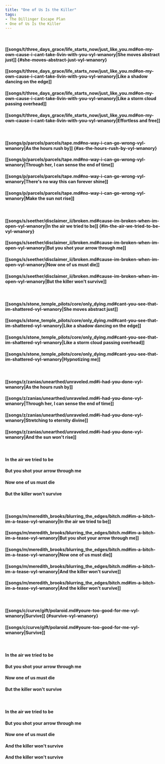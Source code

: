 ```yaml
---
title: "One of Us Is the Killer"
tags:
- The Dillinger Escape Plan
- One of Us Is the Killer
---
```

&nbsp;
#### [[songs/t/three_days_grace/life_starts_now/just_like_you.md#on-my-own-cause-i-cant-take-livin-with-you-vyl-wnanory|She moves abstract just]] {#she-moves-abstract-just-vyl-wnanory}
#### [[songs/t/three_days_grace/life_starts_now/just_like_you.md#on-my-own-cause-i-cant-take-livin-with-you-vyl-wnanory|Like a shadow dancing on the edge]]
#### [[songs/t/three_days_grace/life_starts_now/just_like_you.md#on-my-own-cause-i-cant-take-livin-with-you-vyl-wnanory|Like a storm cloud passing overhead]]
#### [[songs/t/three_days_grace/life_starts_now/just_like_you.md#on-my-own-cause-i-cant-take-livin-with-you-vyl-wnanory|Effortless and free]]
&nbsp;
#### [[songs/p/parcels/parcels/tape.md#no-way-i-can-go-wrong-vyl-wnanory|As the hours rush by]] {#as-the-hours-rush-by-vyl-wnanory}
#### [[songs/p/parcels/parcels/tape.md#no-way-i-can-go-wrong-vyl-wnanory|Through her, I can sense the end of time]]
#### [[songs/p/parcels/parcels/tape.md#no-way-i-can-go-wrong-vyl-wnanory|There's no way this can forever shine]]
#### [[songs/p/parcels/parcels/tape.md#no-way-i-can-go-wrong-vyl-wnanory|Make the sun not rise]]
&nbsp;
#### [[songs/s/seether/disclaimer_ii/broken.md#cause-im-broken-when-im-open-vyl-wnanory|In the air we tried to be]] {#in-the-air-we-tried-to-be-vyl-wnanory}
#### [[songs/s/seether/disclaimer_ii/broken.md#cause-im-broken-when-im-open-vyl-wnanory|But you shot your arrow through me]]
#### [[songs/s/seether/disclaimer_ii/broken.md#cause-im-broken-when-im-open-vyl-wnanory|Now one of us must die]]
#### [[songs/s/seether/disclaimer_ii/broken.md#cause-im-broken-when-im-open-vyl-wnanory|But the killer won't survive]]
&nbsp;
#### [[songs/s/stone_temple_pilots/core/only_dying.md#cant-you-see-that-im-shattered-vyl-wnanory|She moves abstract just]]
#### [[songs/s/stone_temple_pilots/core/only_dying.md#cant-you-see-that-im-shattered-vyl-wnanory|Like a shadow dancing on the edge]]
#### [[songs/s/stone_temple_pilots/core/only_dying.md#cant-you-see-that-im-shattered-vyl-wnanory|Like a storm cloud passing overhead]]
#### [[songs/s/stone_temple_pilots/core/only_dying.md#cant-you-see-that-im-shattered-vyl-wnanory|Hypnotizing me]]
&nbsp;
#### [[songs/z/zanias/unearthed/unraveled.md#i-had-you-done-vyl-wnanory|As the hours rush by]]
#### [[songs/z/zanias/unearthed/unraveled.md#i-had-you-done-vyl-wnanory|Through her, I can sense the end of time]]
#### [[songs/z/zanias/unearthed/unraveled.md#i-had-you-done-vyl-wnanory|Stretching to eternity divine]]
#### [[songs/z/zanias/unearthed/unraveled.md#i-had-you-done-vyl-wnanory|And the sun won't rise]]
&nbsp;
#### In the air we tried to be
#### But you shot your arrow through me
#### Now one of us must die
#### But the killer won't survive
&nbsp;
#### [[songs/m/meredith_brooks/blurring_the_edges/bitch.md#im-a-bitch-im-a-tease-vyl-wnanory|In the air we tried to be]]
#### [[songs/m/meredith_brooks/blurring_the_edges/bitch.md#im-a-bitch-im-a-tease-vyl-wnanory|But you shot your arrow through me]]
#### [[songs/m/meredith_brooks/blurring_the_edges/bitch.md#im-a-bitch-im-a-tease-vyl-wnanory|Now one of us must die]]
#### [[songs/m/meredith_brooks/blurring_the_edges/bitch.md#im-a-bitch-im-a-tease-vyl-wnanory|And the killer won't survive]]
#### [[songs/m/meredith_brooks/blurring_the_edges/bitch.md#im-a-bitch-im-a-tease-vyl-wnanory|And the killer won't survive]]
&nbsp;
#### [[songs/c/curve/gift/polaroid.md#youre-too-good-for-me-vyl-wnanory|Survive]] {#survive-vyl-wnanory}
#### [[songs/c/curve/gift/polaroid.md#youre-too-good-for-me-vyl-wnanory|Survive]]
&nbsp;
#### In the air we tried to be
#### But you shot your arrow through me
#### Now one of us must die
#### But the killer won't survive
&nbsp;
#### In the air we tried to be
#### But you shot your arrow through me
#### Now one of us must die
#### And the killer won't survive
#### And the killer won't survive
